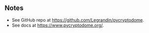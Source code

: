## Notes
* See GitHub repo at https://github.com/Legrandin/pycryptodome.
* See docs at https://www.pycryptodome.org/.
